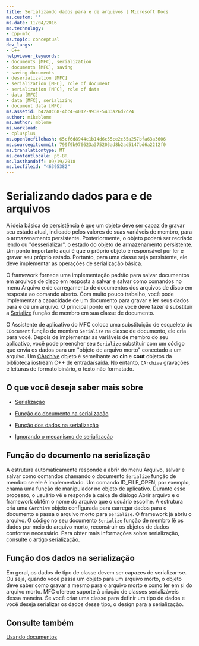 ```yaml
---
title: Serializando dados para e de arquivos | Microsoft Docs
ms.custom: ''
ms.date: 11/04/2016
ms.technology:
- cpp-mfc
ms.topic: conceptual
dev_langs:
- C++
helpviewer_keywords:
- documents [MFC], serialization
- documents [MFC], saving
- saving documents
- deserialization [MFC]
- serialization [MFC], role of document
- serialization [MFC], role of data
- data [MFC]
- data [MFC], serializing
- document data [MFC]
ms.assetid: b42a0c68-4bc4-4012-9938-5433a26d2c24
author: mikeblome
ms.author: mblome
ms.workload:
- cplusplus
ms.openlocfilehash: 65cf6d8944c1b14d6c55ce2c35a257bfa63a3606
ms.sourcegitcommit: 799f9b976623a375203ad8b2ad5147bd6a2212f0
ms.translationtype: MT
ms.contentlocale: pt-BR
ms.lasthandoff: 09/19/2018
ms.locfileid: "46395382"
---
```

# <a name="serializing-data-to-and-from-files"></a>Serializando dados para e de arquivos

A ideia básica de persistência é que um objeto deve ser capaz de gravar seu estado atual, indicado pelos valores de suas variáveis de membro, para o armazenamento persistente. Posteriormente, o objeto poderá ser recriado lendo ou "desserializar", o estado do objeto de armazenamento persistente. Um ponto importante aqui é que o próprio objeto é responsável por ler e gravar seu próprio estado. Portanto, para uma classe seja persistente, ele deve implementar as operações de serialização básica.

O framework fornece uma implementação padrão para salvar documentos em arquivos de disco em resposta a salvar e salvar como comandos no menu Arquivo e de carregamento de documentos dos arquivos de disco em resposta ao comando aberto. Com muito pouco trabalho, você pode implementar a capacidade de um documento para gravar e ler seus dados para e de um arquivo. O principal ponto em que você deve fazer é substituir a [Serialize](../mfc/reference/cobject-class.md#serialize) função de membro em sua classe de documento.

O Assistente de aplicativo do MFC coloca uma substituição de esqueleto do `CDocument` função de membro `Serialize` na classe de documento, ele cria para você. Depois de implementar as variáveis de membro do seu aplicativo, você pode preencher seu `Serialize` substituir com um código que envia os dados para um "objeto de arquivo morto" conectado a um arquivo. Um [CArchive](../mfc/reference/carchive-class.md) objeto é semelhante ao **cin** e **cout** objetos da biblioteca iostream C++ de entrada/saída. No entanto, `CArchive` gravações e leituras de formato binário, o texto não formatado.

## <a name="what-do-you-want-to-know-more-about"></a>O que você deseja saber mais sobre

- [Serialização](../mfc/serialization-in-mfc.md)

- [Função do documento na serialização](#_core_the_document.92.s_role_in_serialization)

- [Função dos dados na serialização](#_core_the_data.92.s_role_in_serialization)

- [Ignorando o mecanismo de serialização](../mfc/bypassing-the-serialization-mechanism.md)

##  <a name="_core_the_document.92.s_role_in_serialization"></a> Função do documento na serialização

A estrutura automaticamente responde a abrir do menu Arquivo, salvar e salvar como comandos chamando o documento `Serialize` função de membro se ele é implementado. Um comando ID_FILE_OPEN, por exemplo, chama uma função de manipulador no objeto de aplicativo. Durante esse processo, o usuário vê e responde à caixa de diálogo Abrir arquivo e o framework obtém o nome do arquivo que o usuário escolhe. A estrutura cria uma `CArchive` objeto configurada para carregar dados para o documento e passa o arquivo morto para `Serialize`. O framework já abriu o arquivo. O código no seu documento `Serialize` função de membro lê os dados por meio do arquivo morto, reconstruir os objetos de dados conforme necessário. Para obter mais informações sobre serialização, consulte o artigo [serialização](../mfc/serialization-in-mfc.md).

##  <a name="_core_the_data.92.s_role_in_serialization"></a> Função dos dados na serialização

Em geral, os dados de tipo de classe devem ser capazes de serializar-se. Ou seja, quando você passa um objeto para um arquivo morto, o objeto deve saber como gravar a mesmo para o arquivo morto e como ler em si do arquivo morto. MFC oferece suporte à criação de classes serializáveis dessa maneira. Se você criar uma classe para definir um tipo de dados e você deseja serializar os dados desse tipo, o design para a serialização.

## <a name="see-also"></a>Consulte também

[Usando documentos](../mfc/using-documents.md)

